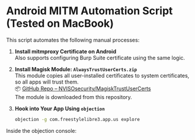 # Android MITM Automation Script (Tested on MacBook)

This script automates the following manual processes:

1. **Install mitmproxy Certificate on Android**  
   Also supports configuring Burp Suite certificate using the same logic.

2. **Install Magisk Module: `AlwaysTrustUserCerts.zip`**  
   This module copies all user-installed certificates to system certificates, so all apps will trust them.  
   📦 [GitHub Repo – NVISOsecurity/MagiskTrustUserCerts](https://github.com/NVISOsecurity/MagiskTrustUserCerts)  
   The module is downloaded from this repository.

3. **Hook into Your App Using `objection`**

   ```bash
   objection -g com.freestylelibre3.app.us explore

Inside the objection console:

```bash android proxy set 192.168.1.224 8080


